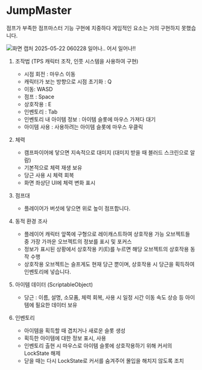 # JumpMaster
점프가 부족한 점프마스터
기능 구현에 치중하다 게임적인 요소는 거의 구현하지 못했습니다.

![화면 캡처 2025-05-22 060228](https://github.com/user-attachments/assets/b474dc86-bc0c-474f-a2f3-5fa0508e6d5c)
일어나.. 어서 일어나!!

1. 조작법 (TPS 캐릭터 조작, 인풋 시스템을 사용하여 구현)
   - 시점 회전 : 마우스 이동
   - 캐릭터가 보는 방향으로 시점 초기화 : Q
   - 이동: WASD
   - 점프 : Space
   - 상호작용 : E
   - 인벤토리 : Tab
   - 인벤토리 내 아이템 정보 : 아이템 슬롯에 마우스 가져다 대기
   - 아이템 사용 : 사용하려는 아이템 슬롯에 마우스 우클릭

2. 체력
   - 캠프파이어에 닿으면 지속적으로 대미지 (대미지 받을 때 블러드 스크린으로 알람)
   - 기본적으로 체력 재생 보유
   - 당근 사용 시 체력 회복
   - 화면 좌상단 UI에 체력 변화 표시

3. 점프대
   - 플레이어가 버섯에 닿으면 위로 높이 점프합니다.

4. 동적 환경 조사
   - 플레이어 캐릭터 앞쪽에 구형으로 레이캐스트하여 상호작용 가능 오브젝트들 중 가장 가까운 오브젝트의 정보를 표시 및 포커스
   - 정보가 표시된 상황에서 상호작용 키(E)를 누르면 해당 오브젝트의 상호작용 동작 수행
   - 상호작용 오브젝트는 슬프게도 현재 당근 뿐이며, 상호작용 시 당근을 획득하여 인벤토리에 넣습니다.

5. 아이템 데이터 (ScriptableObject)
   - 당근 : 이름, 설명, 소모품, 체력 회복, 사용 시 일정 시간 이동 속도 상승 등 아이템에 필요한 데이터 보유

6. 인벤토리
   - 아이템을 획득할 때 겹치거나 새로운 슬롯 생성
   - 획득한 아이템에 대한 정보 표시, 사용
   - 인벤토리 출현 시 마우스로 아이템 슬롯에 상호작용하기 위해 커서의 LockState 해제
   - 닫을 때는 다시 LockState로 커서를 숨겨주어 몰입을 해치지 않도록 조치
